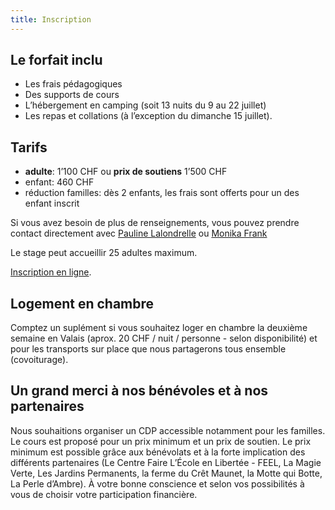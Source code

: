 ```yaml
---
title: Inscription
---
```

## Le forfait inclu

* Les frais pédagogiques
* Des supports de cours
* L’hébergement en camping (soit 13 nuits du 9 au 22 juillet)
* Les repas et collations (à l’exception du dimanche 15 juillet).

## Tarifs

* **adulte**: 1’100 CHF ou **prix de soutiens** 1’500 CHF 
* enfant: 460 CHF
* réduction familles: dès 2 enfants, les frais sont offerts pour un des enfant inscrit

Si vous avez besoin de plus de renseignements, vous pouvez prendre contact
directement avec [Pauline Lalondrelle](mailto:info@permaculture-itinerante.com) ou
[Monika Frank](mailto:m.frank@permakultur-akademie.net)

Le stage peut accueillir 25 adultes maximum.

[Inscription en ligne](https://goo.gl/forms/EST4ZJ46X2DnGVRA3).

## Logement en chambre

Comptez un suplément si vous souhaitez loger en chambre la deuxième semaine en
Valais (aprox. 20 CHF / nuit / personne - selon disponibilité) et pour les
transports sur place que nous partagerons tous ensemble (covoiturage).

## Un grand merci à nos bénévoles et à nos partenaires

Nous souhaitions organiser un CDP accessible notamment pour les familles. Le
cours est proposé pour un prix minimum et un prix de soutien. Le prix minimum
est possible grâce aux bénévolats et à la forte implication des différents
partenaires (Le Centre Faire L’École en Libertée - FEEL, La Magie Verte, Les
Jardins Permanents, la ferme du Crêt Maunet, la Motte qui Botte, La Perle
d’Ambre). À votre bonne conscience et selon vos possibilités à vous de choisir
votre participation financière.
